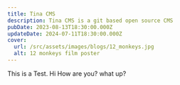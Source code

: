 ```yaml
---
title: Tina CMS
description: Tina CMS is a git based open source CMS
pubDate: 2023-08-13T18:30:00.000Z
updateDate: 2024-07-11T18:30:00.000Z
cover:
  url: /src/assets/images/blogs/12_monkeys.jpg
  alt: 12 monkeys film poster
---
```


This is a Test. Hi How are you? what up?
